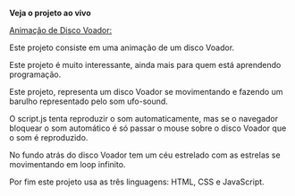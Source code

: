 **Veja o projeto ao vivo**

[Animação de Disco Voador:](https://ninja1375.github.io/Anima-o-de-Disco-Voador-/)


Este projeto consiste em uma animação de um disco Voador.

Este projeto é muito interessante, ainda mais para quem está aprendendo programação.

Este projeto, representa um disco Voador se movimentando e fazendo um barulho representado pelo som ufo-sound.

O script.js tenta reproduzir o som automaticamente, mas se o navegador bloquear o som automático é  só passar o mouse sobre o disco Voador que o som é  reproduzido.

No fundo atrás do disco Voador tem um  céu estrelado com as estrelas se movimentando em loop infinito.

Por fim este projeto usa as três linguagens: HTML,  CSS e JavaScript.

